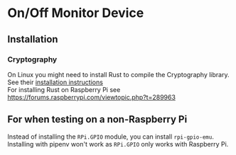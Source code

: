 # On/Off Monitor Device
## Installation
### Cryptography
On Linux you might need to install Rust to compile the Cryptography library. See their [installation instructions](https://cryptography.io/en/latest/installation/)  
For installing Rust on Raspberry Pi see https://forums.raspberrypi.com/viewtopic.php?t=289963
## For when testing on a non-Raspberry Pi
Instead of installing the `RPi.GPIO` module, you can install `rpi-gpio-emu`.
Installing with pipenv won't work as `RPi.GPIO` only works with Raspberry Pi.
